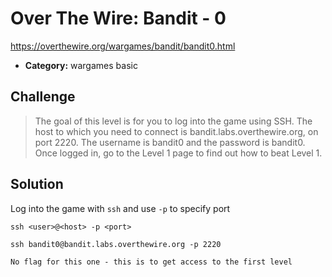 # Over The Wire: Bandit - 0

https://overthewire.org/wargames/bandit/bandit0.html

- **Category:** wargames basic

## Challenge

> The goal of this level is for you to log into the game using SSH. The host to which you need to connect is bandit.labs.overthewire.org, on port 2220. The username is bandit0 and the password is bandit0. Once logged in, go to the Level 1 page to find out how to beat Level 1.

## Solution

Log into the game with `ssh` and use `-p` to specify port

```
ssh <user>@<host> -p <port>
```

```
ssh bandit0@bandit.labs.overthewire.org -p 2220
```

```
No flag for this one - this is to get access to the first level
```
